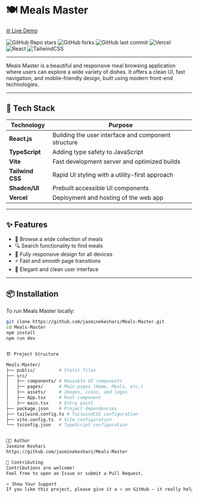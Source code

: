 # 🍽️ Meals Master

[🌐 Live Demo](https://meals-master.vercel.app/)

![GitHub Repo stars](https://img.shields.io/github/stars/jasminekeshari/Meals-Master?style=social)
![GitHub forks](https://img.shields.io/github/forks/jasminekeshari/Meals-Master?style=social)
![GitHub last commit](https://img.shields.io/github/last-commit/jasminekeshari/Meals-Master)
![Vercel](https://img.shields.io/badge/Hosted%20on-Vercel-black?logo=vercel)
![React](https://img.shields.io/badge/Built%20with-React-blue?logo=react)
![TailwindCSS](https://img.shields.io/badge/Styled%20with-TailwindCSS-38b2ac?logo=tailwindcss)

---

Meals Master is a beautiful and responsive meal browsing application where users can explore a wide variety of dishes. It offers a clean UI, fast navigation, and mobile-friendly design, built using modern front-end technologies.

---

## 🚀 Tech Stack

| Technology        | Purpose                                              |
|--------------------|------------------------------------------------------|
| **React.js**        | Building the user interface and component structure |
| **TypeScript**      | Adding type safety to JavaScript                    |
| **Vite**            | Fast development server and optimized builds       |
| **Tailwind CSS**    | Rapid UI styling with a utility-first approach      |
| **Shadcn/UI**       | Prebuilt accessible UI components                   |
| **Vercel**          | Deployment and hosting of the web app               |

---

## ✨ Features

- 🥘 Browse a wide collection of meals
- 🔍 Search functionality to find meals
- 📱 Fully responsive design for all devices
- ⚡ Fast and smooth page transitions
- 🎨 Elegant and clean user interface

---

## 📦 Installation

To run Meals Master locally:

```bash
git clone https://github.com/jasminekeshari/Meals-Master.git
cd Meals-Master
npm install
npm run dev


🏗️ Project Structure

Meals-Master/
├── public/         # Static files
├── src/
│   ├── components/ # Reusable UI components
│   ├── pages/      # Main pages (Home, Meals, etc.)
│   ├── assets/     # Images, icons, and logos
│   ├── App.tsx     # Root component
│   ├── main.tsx    # Entry point
├── package.json    # Project dependencies
├── tailwind.config.ts # TailwindCSS configuration
├── vite.config.ts  # Vite configuration
└── tsconfig.json   # TypeScript configuration


👩‍💻 Author
Jasmine Keshari
https://github.com/jasminekeshari/Meals-Master

🙌 Contributing
Contributions are welcome!
Feel free to open an Issue or submit a Pull Request.

⭐ Show Your Support
If you like this project, please give it a ⭐ on GitHub — it really helps!

